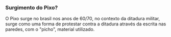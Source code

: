  ### **Surgimento do Pixo**?
O Pixo surge no brasil nos anos de 60/70, no contexto da ditadura militar, surge como uma forma de protestar contra a ditadura através da escrita nas paredes, com o "picho", material utilizado.